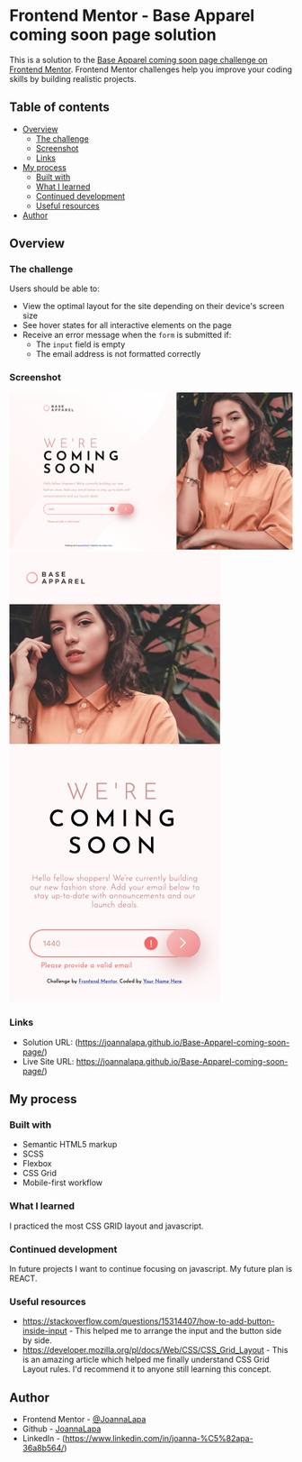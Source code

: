 # Frontend Mentor - Base Apparel coming soon page solution

This is a solution to the [Base Apparel coming soon page challenge on Frontend Mentor](https://www.frontendmentor.io/challenges/base-apparel-coming-soon-page-5d46b47f8db8a7063f9331a0). Frontend Mentor challenges help you improve your coding skills by building realistic projects. 
## Table of contents

- [Overview](#overview)
  - [The challenge](#the-challenge)
  - [Screenshot](#screenshot)
  - [Links](#links)
- [My process](#my-process)
  - [Built with](#built-with)
  - [What I learned](#what-i-learned)
  - [Continued development](#continued-development)
  - [Useful resources](#useful-resources)
- [Author](#author)
## Overview
### The challenge

Users should be able to:

- View the optimal layout for the site depending on their device's screen size
- See hover states for all interactive elements on the page
- Receive an error message when the `form` is submitted if:
  - The `input` field is empty
  - The email address is not formatted correctly
### Screenshot

![](./Screenshot_desktop.png)
![](./Screenshot_mobile.png)
### Links

- Solution URL: (https://joannalapa.github.io/Base-Apparel-coming-soon-page/)
- Live Site URL: https://joannalapa.github.io/Base-Apparel-coming-soon-page/)
## My process
### Built with

- Semantic HTML5 markup
- SCSS
- Flexbox
- CSS Grid
- Mobile-first workflow
### What I learned

I practiced the most CSS GRID layout and javascript.
### Continued development

In future projects I want to continue focusing on javascript. My future plan is REACT.
### Useful resources

- https://stackoverflow.com/questions/15314407/how-to-add-button-inside-input - This helped me to arrange the input and the button side by side.
- https://developer.mozilla.org/pl/docs/Web/CSS/CSS_Grid_Layout - This is an amazing article which helped me finally understand CSS Grid Layout rules. I'd recommend it to anyone still learning this concept.
## Author

- Frontend Mentor - [@JoannaLapa](https://www.frontendmentor.io/profile/JoannaLapa)
- Github - [JoannaLapa](https://github.com/JoannaLapa)
- LinkedIn - (https://www.linkedin.com/in/joanna-%C5%82apa-36a8b564/)




